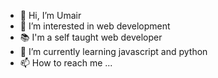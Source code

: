 - 👋 Hi, I’m Umair
- 👀 I’m interested in web development
- 📚 I'm a self taught web developer
- 🌱 I’m currently learning javascript and python
- 📫 How to reach me ...

<!---
itzUmair/itzUmair is a ✨ special ✨ repository because its `README.md` (this file) appears on your GitHub profile.
You can click the Preview link to take a look at your changes.
--->
